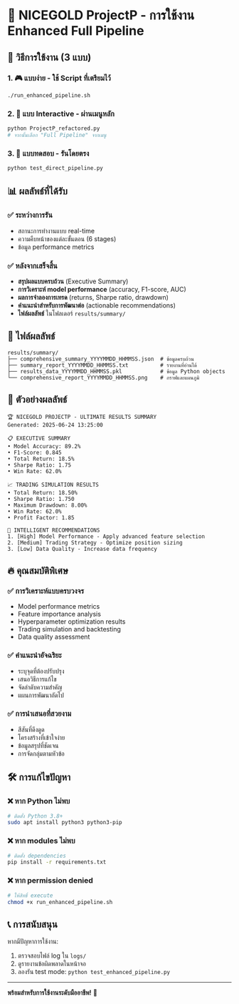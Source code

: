 # 🎯 NICEGOLD ProjectP - การใช้งาน Enhanced Full Pipeline

## 🚀 วิธีการใช้งาน (3 แบบ)

### 1. 🎮 แบบง่าย - ใช้ Script ที่เตรียมไว้
```bash
./run_enhanced_pipeline.sh
```

### 2. 🔧 แบบ Interactive - ผ่านเมนูหลัก
```bash
python ProjectP_refactored.py
# จากนั้นเลือก "Full Pipeline" จากเมนู
```

### 3. 🧪 แบบทดสอบ - รันโดยตรง
```bash
python test_direct_pipeline.py
```

## 📊 ผลลัพธ์ที่ได้รับ

### ✅ ระหว่างการรัน
- สถานะการทำงานแบบ real-time
- ความคืบหน้าของแต่ละขั้นตอน (6 stages)
- ข้อมูล performance metrics

### ✅ หลังจากเสร็จสิ้น
- **สรุปผลแบบครบถ้วน** (Executive Summary)
- **การวิเคราะห์ model performance** (accuracy, F1-score, AUC)
- **ผลการจำลองการเทรด** (returns, Sharpe ratio, drawdown)
- **คำแนะนำสำหรับการพัฒนาต่อ** (actionable recommendations)
- **ไฟล์ผลลัพธ์** ในโฟลเดอร์ `results/summary/`

## 📁 ไฟล์ผลลัพธ์

```
results/summary/
├── comprehensive_summary_YYYYMMDD_HHMMSS.json  # ข้อมูลครบถ้วน
├── summary_report_YYYYMMDD_HHMMSS.txt          # รายงานที่อ่านได้
├── results_data_YYYYMMDD_HHMMSS.pkl            # ข้อมูล Python objects
└── comprehensive_report_YYYYMMDD_HHMMSS.png    # กราฟและแผนภูมิ
```

## 🎯 ตัวอย่างผลลัพธ์

```
🏆 NICEGOLD PROJECTP - ULTIMATE RESULTS SUMMARY
Generated: 2025-06-24 13:25:00

📋 EXECUTIVE SUMMARY
• Model Accuracy: 89.2%
• F1-Score: 0.845
• Total Return: 18.5%
• Sharpe Ratio: 1.75
• Win Rate: 62.0%

📈 TRADING SIMULATION RESULTS
• Total Return: 18.50%
• Sharpe Ratio: 1.750
• Maximum Drawdown: 8.00%
• Win Rate: 62.0%
• Profit Factor: 1.85

🧠 INTELLIGENT RECOMMENDATIONS
1. [High] Model Performance - Apply advanced feature selection
2. [Medium] Trading Strategy - Optimize position sizing
3. [Low] Data Quality - Increase data frequency
```

## 🔥 คุณสมบัติพิเศษ

### ✅ การวิเคราะห์แบบครบวงจร
- Model performance metrics
- Feature importance analysis
- Hyperparameter optimization results
- Trading simulation and backtesting
- Data quality assessment

### ✅ คำแนะนำอัจฉริยะ
- ระบุจุดที่ต้องปรับปรุง
- เสนอวิธีการแก้ไข
- จัดลำดับความสำคัญ
- แผนการพัฒนาถัดไป

### ✅ การนำเสนอที่สวยงาม
- สีสันที่ดึงดูด
- โครงสร้างที่เข้าใจง่าย
- ข้อมูลสรุปที่ชัดเจน
- การจัดกลุ่มตามหัวข้อ

## 🛠️ การแก้ไขปัญหา

### ❌ หาก Python ไม่พบ
```bash
# ติดตั้ง Python 3.8+
sudo apt install python3 python3-pip
```

### ❌ หาก modules ไม่พบ
```bash
# ติดตั้ง dependencies
pip install -r requirements.txt
```

### ❌ หาก permission denied
```bash
# ให้สิทธิ์ execute
chmod +x run_enhanced_pipeline.sh
```

## 📞 การสนับสนุน

หากมีปัญหาการใช้งาน:
1. ตรวจสอบไฟล์ log ใน `logs/`
2. ดูรายงานข้อผิดพลาดในหน้าจอ
3. ลองรัน test mode: `python test_enhanced_pipeline.py`

---

**พร้อมสำหรับการใช้งานระดับมืออาชีพ!** 🚀
